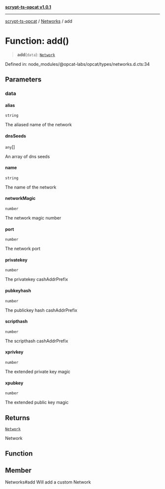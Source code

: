 [**scrypt-ts-opcat v1.0.1**](../../../README.md)

***

[scrypt-ts-opcat](../../../README.md) / [Networks](../README.md) / add

# Function: add()

> **add**(`data`): [`Network`](../../../classes/Network.md)

Defined in: node\_modules/@opcat-labs/opcat/types/networks.d.cts:34

## Parameters

### data

#### alias

`string`

The aliased name of the network

#### dnsSeeds

`any`[]

An array of dns seeds

#### name

`string`

The name of the network

#### networkMagic

`number`

The network magic number

#### port

`number`

The network port

#### privatekey

`number`

The privatekey cashAddrPrefix

#### pubkeyhash

`number`

The publickey hash cashAddrPrefix

#### scripthash

`number`

The scripthash cashAddrPrefix

#### xprivkey

`number`

The extended private key magic

#### xpubkey

`number`

The extended public key magic

## Returns

[`Network`](../../../classes/Network.md)

Network

## Function

## Member

Networks#add
Will add a custom Network
